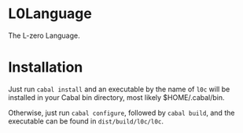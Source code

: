 L0Language
==========

The L-zero Language.

Installation
==========

Just run `cabal install` and an executable by the name of `l0c` will be
installed in your Cabal bin directory, most likely $HOME/.cabal/bin.

Otherwise, just run `cabal configure`, followed by `cabal build`, and
the executable can be found in `dist/build/l0c/l0c`.
